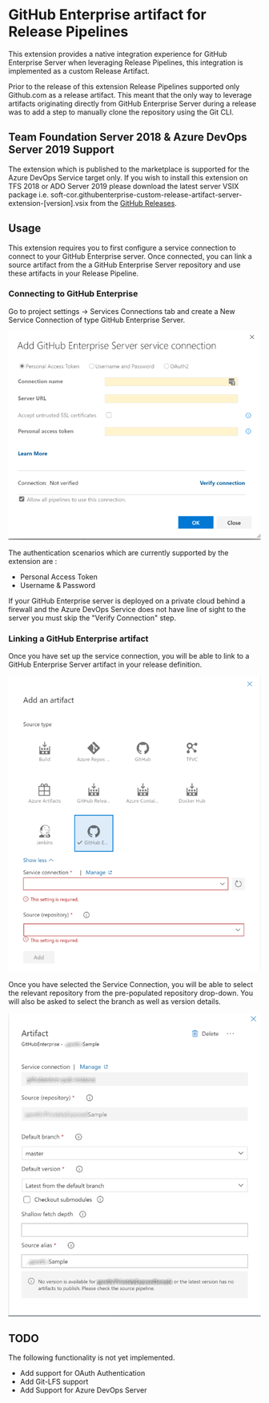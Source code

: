 # GitHub Enterprise artifact for Release Pipelines
This extension provides a native integration experience for GitHub Enterprise Server when leveraging Release Pipelines, this integration is implemented as a custom Release Artifact.

Prior to the release of this extension Release Pipelines supported only Github.com as a release artifact. This meant that the only way to leverage artifacts originating directly from GitHub Enterprise Server during a release was to add a step to manually clone the repository using the Git CLI.  

## Team Foundation Server 2018 & Azure DevOps Server 2019 Support
The extension which is published to the marketplace is supported for the Azure DevOps Service target only. If you wish to install this extension on TFS 2018 or ADO Server 2019 please download the latest server VSIX package i.e. soft-cor.githubenterprise-custom-release-artifact-server-extension-[version].vsix from the [GitHub Releases](https://github.com/keyoke/GithubEnterpriseServerRMArtifact/releases).

## Usage
This extension requires you to first configure a service connection to connect to your GitHub Enterprise server. Once connected, you can link a source artifact from the a GitHub Enterprise Server repository and use these artifacts in your Release Pipeline.

### Connecting to GitHub Enterprise
Go to project settings -> Services Connections tab and create a New Service Connection of type GitHub Enterprise Server.

![Creating a GitHub Enterprise connection](images/screen5.png)

The authentication scenarios which are currently supported by the extension are :
* Personal Access Token
* Username & Password

If your GitHub Enterprise server is deployed on a private cloud behind a firewall and the Azure DevOps Service does not have line of sight to the server you must skip the "Verify Connection" step.

### Linking a GitHub Enterprise artifact
Once you have set up the service connection, you will be able to link to a GitHub Enterprise Server artifact in your release definition.

![Linking GitHub Enterprise artifact](images/screen1.png)

Once you have selected the Service Connection, you will be able to select the relevant repository from the pre-populated repository drop-down. You will also be asked to select the branch as well as version details.

![Linking GitHub Enterprise artifact](images/screen3.png)

## TODO
The following functionality is not yet implemented.

* Add support for OAuth Authentication
* Add Git-LFS support
* Add Support for Azure DevOps Server
